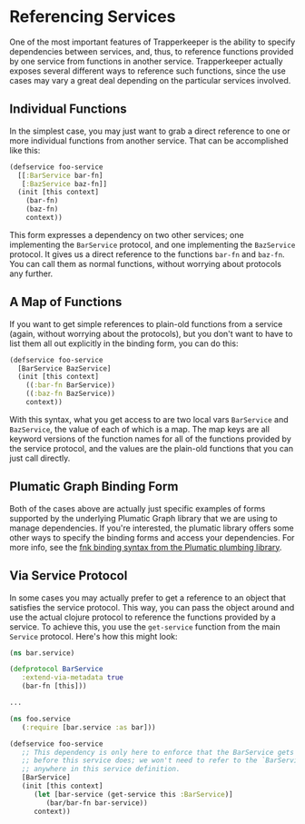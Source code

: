 # Referencing Services

One of the most important features of Trapperkeeper is the ability to specify dependencies between services, and, thus, to reference functions provided by one service from functions in another service.  Trapperkeeper actually exposes several different ways to reference such functions, since the use cases may vary a great deal depending on the particular services involved.

## Individual Functions

In the simplest case, you may just want to grab a direct reference to one or more individual functions from another service.  That can be accomplished like this:

```clj
(defservice foo-service
  [[:BarService bar-fn]
   [:BazService baz-fn]]
  (init [this context]
    (bar-fn)
    (baz-fn)
    context))
```

This form expresses a dependency on two other services; one implementing the `BarService` protocol, and one implementing the `BazService` protocol.  It gives us a direct reference to the functions `bar-fn` and `baz-fn`.  You can call them as normal functions, without worrying about protocols any further.

## A Map of Functions

If you want to get simple references to plain-old functions from a service (again, without worrying about the protocols), but you don't want to have to list them all out explicitly in the binding form, you can do this:

```clj
(defservice foo-service
  [BarService BazService]
  (init [this context]
    ((:bar-fn BarService))
    ((:baz-fn BazService))
    context))
```

With this syntax, what you get access to are two local vars `BarService` and `BazService`, the value of each of which is a map.  The map keys are all keyword versions of the function names for all of the functions provided by the service protocol, and the values are the plain-old functions that you can just call directly.

## Plumatic Graph Binding Form

Both of the cases above are actually just specific examples of forms supported by the underlying Plumatic Graph library that we are using to manage dependencies.  If you're interested, the plumatic library offers some other ways to specify the binding forms and access your dependencies.  For more info, see the  [fnk binding syntax from the Plumatic plumbing library](https://github.com/plumatic/plumbing/tree/master/src/plumbing/fnk#fnk-syntax).

## Via Service Protocol

In some cases you may actually prefer to get a reference to an object that satisfies the service protocol.  This way, you can pass the object around and use the actual clojure protocol to reference the functions provided by a service.  To achieve this, you use the `get-service` function from the main `Service` protocol.  Here's how this might look:

```clj
(ns bar.service)

(defprotocol BarService
   :extend-via-metadata true
   (bar-fn [this]))

...

(ns foo.service
   (:require [bar.service :as bar]))

(defservice foo-service
   ;; This dependency is only here to enforce that the BarService gets loaded
   ;; before this service does; we won't need to refer to the `BarService` var
   ;; anywhere in this service definition.
   [BarService]
   (init [this context]
      (let [bar-service (get-service this :BarService)]
         (bar/bar-fn bar-service))
      context))
```
